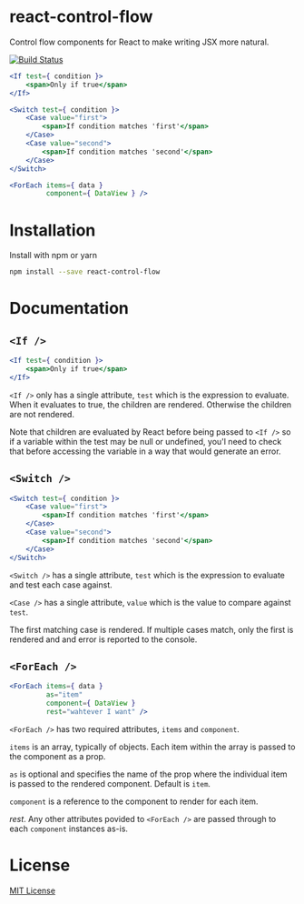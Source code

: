 # react-control-flow

Control flow components for React to make writing JSX more natural.

[![Build Status](https://travis-ci.org/samuelneff/react-control-flow.svg?branch=master)](https://travis-ci.org/samuelneff/react-control-flow)

```jsx
<If test={ condition }>
    <span>Only if true</span>
</If>

<Switch test={ condition }>
    <Case value="first">
        <span>If condition matches 'first'</span>
    </Case>
    <Case value="second">
        <span>If condition matches 'second'</span>
    </Case>
</Switch>

<ForEach items={ data }
         component={ DataView } />
```

# Installation

Install with npm or yarn

```bash
npm install --save react-control-flow
```

# Documentation

## `<If />`

```jsx
<If test={ condition }>
    <span>Only if true</span>
</If>
```

`<If />` only has a single attribute, `test` which is the expression to evaluate. When it evaluates to true, the children are rendered. Otherwise the children are not rendered.

Note that children are evaluated by React before being passed to `<If />` so if a variable within the test may be null or undefined, you'l need to check that before accessing the variable in a way that would generate an error. 
## `<Switch />`


```jsx
<Switch test={ condition }>
    <Case value="first">
        <span>If condition matches 'first'</span>
    </Case>
    <Case value="second">
        <span>If condition matches 'second'</span>
    </Case>
</Switch>
```

`<Switch />` has a single attribute, `test` which is the expression to evaluate and test each case against.

`<Case />` has a single attribute, `value` which is the value to compare against `test`.

The first matching case is rendered. If multiple cases match, only the first is rendered and and error is reported to the console.

## `<ForEach />`

```jsx
<ForEach items={ data }
         as="item"
         component={ DataView }
         rest="wahtever I want" />
```

`<ForEach />` has two required attributes, `items` and `component`. 

`items` is an array, typically of objects. Each item within the array is passed to the component as a prop.

`as`  is optional and specifies the name of the prop where the individual item is passed to the rendered component. Default is `item`.

`component` is a reference to the component to render for each item.

*rest*. Any other attributes povided to `<ForEach />` are passed through to each `component` instances as-is.

# License

[MIT License](./LICENSE)
